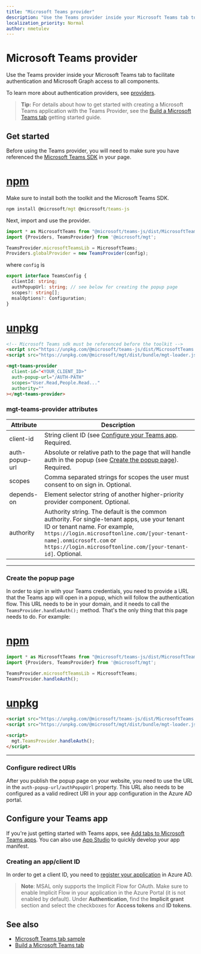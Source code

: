 ```yaml
---
title: "Microsoft Teams provider"
description: "Use the Teams provider inside your Microsoft Teams tab to facilitate authentication and Microsoft Graph access to all components."
localization_priority: Normal
author: nmetulev
---
```


# Microsoft Teams provider

Use the Teams provider inside your Microsoft Teams tab to facilitate authentication and Microsoft Graph access to all components.

To learn more about authentication providers, see [providers](./providers.md).

>**Tip:** For details about how to get started with creating a Microsoft Teams application with the Teams Provider, see the [Build a Microsoft Teams tab](../get-started/build-a-microsoft-teams-tab.md) getting started guide.

## Get started

Before using the Teams provider, you will need to make sure you have referenced the [Microsoft Teams SDK](/javascript/api/overview/msteams-client?view=msteams-client-js-latest&preserve-view=true#using-the-sdk) in your page.

# [npm](#tab/ts)

Make sure to install both the toolkit and the Microsoft Teams SDK.

```cmd
npm install @microsoft/mgt @microsoft/teams-js
```

Next, import and use the provider.

```ts
import * as MicrosoftTeams from "@microsoft/teams-js/dist/MicrosoftTeams";
import {Providers, TeamsProvider} from '@microsoft/mgt';

TeamsProvider.microsoftTeamsLib = MicrosoftTeams;
Providers.globalProvider = new TeamsProvider(config);
```

where `config` is

```ts
export interface TeamsConfig {
  clientId: string;
  authPopupUrl: string; // see below for creating the popup page
  scopes?: string[];
  msalOptions?: Configuration;
}
```

# [unpkg](#tab/html)

```html
<!-- Microsoft Teams sdk must be referenced before the toolkit -->
<script src="https://unpkg.com/@microsoft/teams-js/dist/MicrosoftTeams.min.js" crossorigin="anonymous"></script>
<script src="https://unpkg.com/@microsoft/mgt/dist/bundle/mgt-loader.js"></script>

<mgt-teams-provider
  client-id="<YOUR_CLIENT_ID>"
  auth-popup-url="/AUTH-PATH"
  scopes="User.Read,People.Read..."
  authority=""
></mgt-teams-provider>
```

### mgt-teams-provider attributes
| Attribute | Description |
| --- | --- |
| client-id   | String client ID (see [Configure your Teams app](#configure-your-teams-app). Required. |
| auth-popup-url  | Absolute or relative path to the page that will handle auth in the popup (see [Create the popup page](#create-the-popup-page)). Required. |
| scopes  | Comma separated strings for scopes the user must consent to on sign in. Optional. |
| depends-on | Element selector string of another higher-priority provider component. Optional. |
| authority    | Authority string. The default is the common authority. For single-tenant apps, use your tenant ID or tenant name. For example, `https://login.microsoftonline.com/[your-tenant-name].onmicrosoft.com` or `https://login.microsoftonline.com/[your-tenant-id]`. Optional. |

---

### Create the popup page

In order to sign in with your Teams credentials, you need to provide a URL that the Teams app will open in a popup, which will follow the authentication flow. This URL needs to be in your domain, and it needs to call the `TeamsProvider.handleAuth();` method. That's the only thing that this page needs to do. For example:

# [npm](#tab/ts)

```ts
import * as MicrosoftTeams from "@microsoft/teams-js/dist/MicrosoftTeams";
import {Providers, TeamsProvider} from '@microsoft/mgt';

TeamsProvider.microsoftTeamsLib = MicrosoftTeams;
TeamsProvider.handleAuth();
```

# [unpkg](#tab/html)

```html
<script src="https://unpkg.com/@microsoft/teams-js/dist/MicrosoftTeams.min.js" crossorigin="anonymous"></script>
<script src="https://unpkg.com/@microsoft/mgt/dist/bundle/mgt-loader.js"></script>

<script>
  mgt.TeamsProvider.handleAuth();
</script>
```
---

### Configure redirect URIs

After you publish the popup page on your website, you need to use the URL in the `auth-popup-url/authPopupUrl` property. This URL also needs to be configured as a valid redirect URI in your app configuration in the Azure AD portal.

## Configure your Teams app

If you're just getting started with Teams apps, see [Add tabs to Microsoft Teams apps](/microsoftteams/platform/concepts/tabs/tabs-overview). You can also use [App Studio](/microsoftteams/platform/get-started/get-started-app-studio) to quickly develop your app manifest.
### Creating an app/client ID
In order to get a client ID, you need to [register your application](../get-started/add-aad-app-registration.md) in Azure AD. 
>**Note**: MSAL only supports the Implicit Flow for OAuth. Make sure to enable Implicit Flow in your application in the Azure Portal (it is not enabled by default). Under **Authentication**, find the **Implicit grant** section and select the checkboxes for **Access tokens** and **ID tokens**. 

## See also
* [Microsoft Teams tab sample](https://github.com/microsoftgraph/microsoft-graph-toolkit/tree/master/samples/teams-tab)
* [Build a Microsoft Teams tab](../get-started/build-a-microsoft-teams-tab.md)
